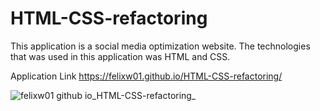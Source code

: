 # HTML-CSS-refactoring
This application is a social media optimization website. The technologies that was used in this application was HTML and CSS.

Application Link
https://felixw01.github.io/HTML-CSS-refactoring/

![felixw01 github io_HTML-CSS-refactoring_](https://user-images.githubusercontent.com/90164142/226796604-4975f6e0-a5b1-4941-ae95-5c60c935c080.png)
